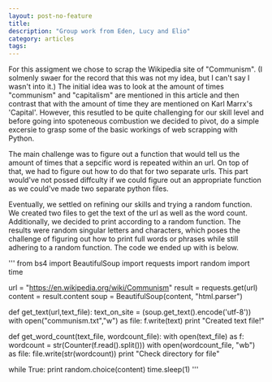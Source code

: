 ```yaml
---
layout: post-no-feature
title: 
description: "Group work from Eden, Lucy and Elio"
category: articles
tags:
---
```


For this assigment we chose to scrap the Wikipedia site of "Communism". (I solmenly swaer for the record that this was not my idea, but I can't say I wasn't into it.) The initial idea was to look at the amount of times "communism" and "capitalism" are mentioned in this article and then contrast that with the amount of time they are mentioned on Karl Marrx's 'Capital'. However, this resutled to be quite challenging for our skill level and before going into spoteneous combustion we decided to pivot, do a simple excersie to grasp some of the basic workings of web scrapping with Python. 

The main challenge was to figure out a function that would tell us the amount of times that a sepcific word is repeated within an url. On top of that, we had to figure out how to do that for two separate urls. This part would've not possed diffculty if we could figure out an appropriate function as we could've made two separate python files. 

Eventually, we settled on refining our skills and trying a random function. We created two files to get the text of the url as well as the word count. Additionally, we decided to print according to a random function. The results were random singular letters and characters, which poses the challenge of figuring out how to print full words or phrases while still adhering to a random function. The code we ended up with is below. 

'''
from bs4 import BeautifulSoup
import requests
import random
import time


url = "https://en.wikipedia.org/wiki/Communism"
result = requests.get(url)
content = result.content
soup = BeautifulSoup(content, "html.parser")


def get_text(url,text_file):
	text_on_site = (soup.get_text().encode('utf-8'))
	with open("communism.txt","w") as file:
		f.write(text)
	print "Created text file!"


def get_word_count(text_file, wordcount_file):
	with open(text_file) as f:
		wordcount = str(Counter(f.read().split()))
	with open(wordcount_file, "wb") as file:
		file.write(str(wordcount))
	print "Check directory for file"



while True:
	print random.choice(content)
	time.sleep(1)
  '''
